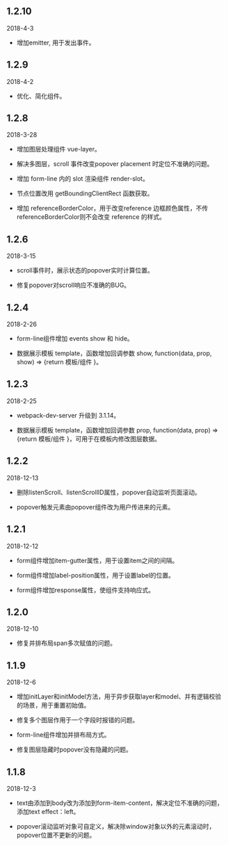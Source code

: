 ## 1.2.10

2018-4-3

- 增加emitter, 用于发出事件。

## 1.2.9

2018-4-2

- 优化、简化组件。

## 1.2.8

2018-3-28

- 增加图层处理组件 vue-layer。

- 解决多图层，scroll 事件改变popover placement 时定位不准确的问题。

- 增加 form-line 内的 slot 渲染组件 render-slot。

- 节点位置改用 getBoundingClientRect 函数获取。

- 增加 referenceBorderColor，用于改变reference 边框颜色属性，不传referenceBorderColor则不会改变 reference 的样式。

## 1.2.6

2018-3-15

- scroll事件时，展示状态的popover实时计算位置。

- 修复popover对scroll响应不准确的BUG。

## 1.2.4

2018-2-26

- form-line组件增加 events show 和 hide。

- 数据展示模板 template，函数增加回调参数 show, function(data, prop, show) => {return 模板/组件 }。

## 1.2.3

2018-2-25

- webpack-dev-server 升级到 3.1.14。

- 数据展示模板 template，函数增加回调参数 prop, function(data, prop) => {return 模板/组件 }，可用于在模板内修改图层数据。

## 1.2.2

2018-12-13

- 删除listenScroll、listenScrollID属性，popover自动监听页面滚动。

- popover触发元素由popover组件改为用户传进来的元素。

## 1.2.1

2018-12-12


- form组件增加item-gutter属性，用于设置item之间的间隔。

- form组件增加label-position属性，用于设置label的位置。

- form组件增加response属性，使组件支持响应式。

## 1.2.0

2018-12-10


- 修复并排布局span多次赋值的问题。

## 1.1.9

2018-12-6


- 增加initLayer和initModel方法，用于异步获取layer和model、并有逻辑校验的场景，用于重置初始值。

- 修复多个图层作用于一个字段时报错的问题。

- form-line组件增加并排布局方式。

- 修复图层隐藏时popover没有隐藏的问题。

## 1.1.8

2018-12-3


- text由添加到body改为添加到form-item-content，解决定位不准确的问题，添加text effect：left。

- popover滚动监听对象可自定义，解决除window对象以外的元素滚动时，popover位置不更新的问题。
